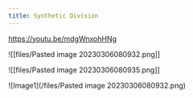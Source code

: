 ```yaml
---
title: Synthetic Division
---
```

https://youtu.be/mdgWnxohHNg

![[files/Pasted image 20230306080932.png]]

![[files/Pasted image 20230306080935.png]]


![Image1](/files/Pasted image 20230306080932.png)